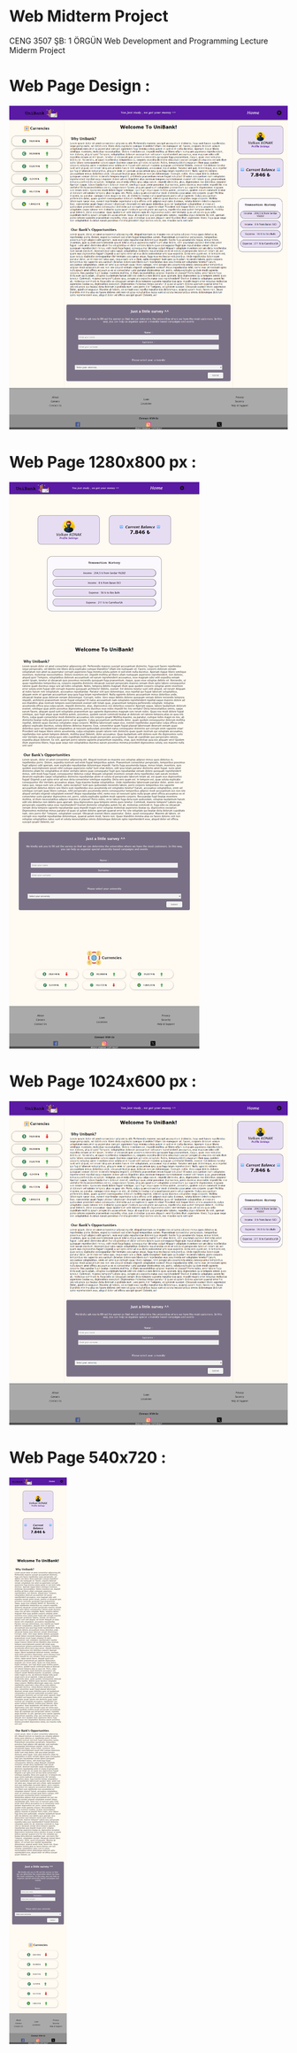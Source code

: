 # Web Midterm Project
CENG 3507 ŞB: 1 ÖRGÜN Web Development and Programming Lecture Miderm Project


# Web Page Design : 

![ProjectFullPage](screenshots/ProjectFullPage.png)


# Web Page 1280x800 px : 

![ProjectFullPage 1280x800](screenshots/ProjectFullPage1280x800.png)


# Web Page 1024x600 px :

![ProjectFullPage 1024x600](screenshots/ProjectFullPage1024x600.png)

# Web Page 540x720 : 

![Project Full Page 540x720](screenshots/ProjectFullPage540x720.png)
